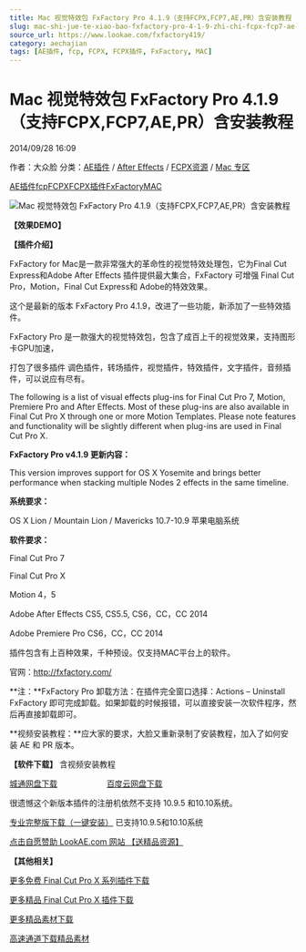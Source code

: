 ```yaml
---
title: Mac 视觉特效包 FxFactory Pro 4.1.9（支持FCPX,FCP7,AE,PR）含安装教程
slug: mac-shi-jue-te-xiao-bao-fxfactory-pro-4-1-9-zhi-chi-fcpx-fcp7-ae-pr-han-an-zhuang-jiao-cheng
source_url: https://www.lookae.com/fxfactory419/
category: aechajian
tags: [AE插件, fcp, FCPX, FCPX插件, FxFactory, MAC]
---
```

# Mac 视觉特效包 FxFactory Pro 4.1.9（支持FCPX,FCP7,AE,PR）含安装教程

2014/09/28 16:09

作者：大众脸
分类：[AE插件](https://www.lookae.com/after-effects/aechajian/) / [After Effects](https://www.lookae.com/after-effects/) / [FCPX资源](https://www.lookae.com/fcpx/) / [Mac 专区](https://www.lookae.com/mac-osx/)

[AE插件](https://www.lookae.com/tag/ae%e6%8f%92%e4%bb%b6/)[fcp](https://www.lookae.com/tag/fcp/)[FCPX](https://www.lookae.com/tag/fcpx/)[FCPX插件](https://www.lookae.com/tag/fcpx%e6%8f%92%e4%bb%b6/)[FxFactory](https://www.lookae.com/tag/fxfactory/)[MAC](https://www.lookae.com/tag/mac/)

![Mac 视觉特效包 FxFactory Pro 4.1.9（支持FCPX,FCP7,AE,PR）含安装教程](https://www.lookae.com/wp-content/uploads/2014/05/fxfactory-416.jpg "Mac 视觉特效包 FxFactory Pro 4.1.9（支持FCPX,FCP7,AE,PR）含安装教程-LookAE.com")

**【效果DEMO】**

**【插件介绍】**

FxFactory for Mac是一款非常强大的革命性的视觉特效处理包，它为Final Cut Express和Adobe After Effects 插件提供最大集合，FxFactory 可增强 Final Cut Pro，Motion，Final Cut Express和 Adobe的特效效果。

这个是最新的版本 FxFactory Pro 4.1.9，改进了一些功能，新添加了一些特效插件。

FxFactory Pro 是一款强大的视觉特效包，包含了成百上千的视觉效果，支持图形卡GPU加速，

打包了很多插件 调色插件，转场插件，视觉插件，特效插件，文字插件，音频插件，可以说应有尽有。

The following is a list of visual effects plug-ins for Final Cut Pro 7, Motion, Premiere Pro and After Effects. Most of these plug-ins are also available in Final Cut Pro X through one or more Motion Templates. Please note features and functionality will be slightly different when plug-ins are used in Final Cut Pro X.

**FxFactory Pro v4.1.9 更新内容：**

This version improves support for OS X Yosemite and brings better performance when stacking multiple Nodes 2 effects in the same timeline.

**系统要求：**

OS X Lion / Mountain Lion / Mavericks 10.7-10.9 苹果电脑系统

**软件要求：**

Final Cut Pro  7

Final Cut Pro  X

Motion 4，5

Adobe After Effects CS5, CS5.5, CS6，CC，CC 2014

Adobe Premiere Pro CS6，CC，CC 2014

插件包含有上百种效果，千种预设。仅支持MAC平台上的软件。

官网：http://fxfactory.com/

**注：**FxFactory Pro 卸载方法：在插件完全窗口选择：Actions – Uninstall FxFactory 即可完成卸载。如果卸载的时候报错，可以直接安装一次软件程序，然后再直接卸载即可。

**视频安装教程：**应大家的要求，大脸又重新录制了安装教程，加入了如何安装 AE 和 PR 版本。

**【软件下载】**  含视频安装教程

[城通网盘下载](https://www.400gb.com/file/74531264)                      [百度云网盘下载](https://pan.baidu.com/s/1jGmlRJg)

很遗憾这个新版本插件的注册机依然不支持 10.9.5 和10.10系统。

[专业完整版下载（一键安装）](https://item.taobao.com/item.htm?id=42094760365) 已支持10.9.5和10.10系统

[点击自愿赞助 LookAE.com 网站 【送精品资源】](https://www.lookae.com/sponsor/)

**【其他相关】**

[更多免费 Final Cut Pro X 系列插件下载](https://www.lookae.com/tag/fcpx/)

[更多精品 Final Cut Pro X 插件下载](https://lookae.taobao.com/category-766045292.htm)

[更多精品素材下载](https://www.lookae.com/others/sucaigongcheng/)

[高速通道下载精品素材](https://lookae.taobao.com/)
